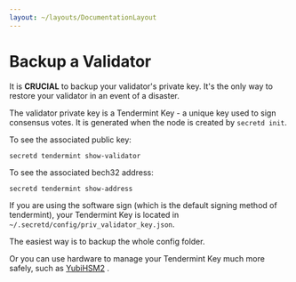 ```yaml
---
layout: ~/layouts/DocumentationLayout
---
```


# Backup a Validator


It is **CRUCIAL** to backup your validator's private key. It's the only way to restore your validator in an event of a disaster.

The validator private key is a Tendermint Key - a unique key used to sign consensus votes. It is generated when the node is created by `secretd init`.

To see the associated public key:

```
secretd tendermint show-validator

```

To see the associated bech32 address:

```
secretd tendermint show-address

```

If you are using the software sign (which is the default signing method of tendermint), your Tendermint Key is located in `~/.secretd/config/priv_validator_key.json`.

The easiest way is to backup the whole config folder.

Or you can use hardware to manage your Tendermint Key much more safely, such as [YubiHSM2](https://developers.yubico.com/YubiHSM2/) .

